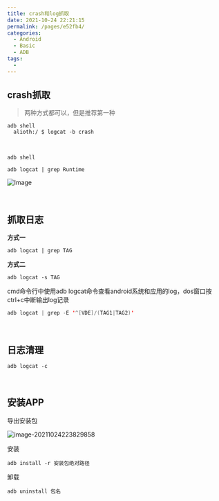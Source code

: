 ```yaml
---
title: crash和log抓取
date: 2021-10-24 22:21:15
permalink: /pages/e52fb4/
categories:
  - Android
  - Basic
  - ADB
tags:
  - 
---
```

## crash抓取

> 两种方式都可以，但是推荐第一种

```shell
adb shell
  alioth:/ $ logcat -b crash
```



<br>


```shell
adb shell 

adb logcat | grep Runtime
```



![Image](https://iqqcode-blog.oss-cn-beijing.aliyuncs.com/img-2021-later/202110242226706.png)

<br>

## 抓取日志

**方式一**

```shell
adb logcat | grep TAG
```

**方式二**

```shell
adb logcat -s TAG
```

cmd命令行中使用adb logcat命令查看android系统和应用的log，dos窗口按ctrl+c中断输出log记录

```java
adb logcat | grep -E '^[VDE]/(TAG1|TAG2)'
```

<br>

## 日志清理

```shell
adb logcat -c
```

<br>

## 安装APP

导出安装包

![image-20211024223829858](https://iqqcode-blog.oss-cn-beijing.aliyuncs.com/img-2021-later/202110242238964.png)

安装

```shell
adb install -r 安装包绝对路径
```

卸载

```shell
adb uninstall 包名
```

